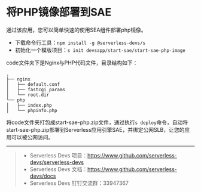 # 将PHP镜像部署到SAE
通过该应用，您可以简单快速的使用SEA组件部署php镜像。

- 下载命令行工具：`npm install -g @serverless-devs/s`
- 初始化一个模版项目：`s init devsapp/start-sae/start-sae-php-image`

code文件夹下是Nginx与PHP代码文件，目录结构如下：
```
.
├── nginx
│   ├── default.conf
│   ├── fastcgi_params
│   └── root.dir
└── php
│   ├── index.php
│   └── phpinfo.php
```
将code文件夹打包成start-sae-php.zip文件，通过执行`s deploy`命令，自动将start-sae-php.zip部署到Serverless应用引擎SAE，并绑定公网SLB，让您的应用可以被公网访问。

-----

> - Serverless Devs 项目：https://www.github.com/serverless-devs/serverless-devs   
> - Serverless Devs 文档：https://www.github.com/serverless-devs/docs   
> - Serverless Devs 钉钉交流群：33947367    